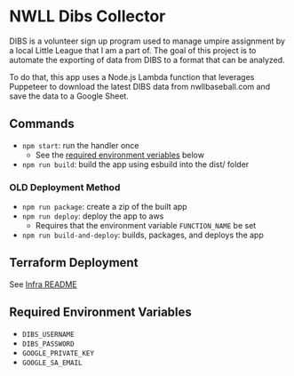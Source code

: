 # NWLL Dibs Collector

DIBS is a volunteer sign up program used to manage umpire assignment by a local Little League that I am a part of. The goal of this project is to automate the exporting of data from DIBS to a format that can be analyzed.

To do that, this app uses a Node.js Lambda function that leverages Puppeteer to download the latest DIBS data from nwllbaseball.com and save the data to a Google Sheet.

## Commands

- `npm start`: run the handler once
  - See the [required environment veriables](#required-environment-variables) below
- `npm run build`: build the app using esbuild into the dist/ folder

### OLD Deployment Method

- `npm run package`: create a zip of the built app
- `npm run deploy`: deploy the app to aws
  - Requires that the environment variable `FUNCTION_NAME` be set
- `npm run build-and-deploy`: builds, packages, and deploys the app

## Terraform Deployment

See [Infra README](./infra/README.md)

## Required Environment Variables

- `DIBS_USERNAME`
- `DIBS_PASSWORD`
- `GOOGLE_PRIVATE_KEY`
- `GOOGLE_SA_EMAIL`
